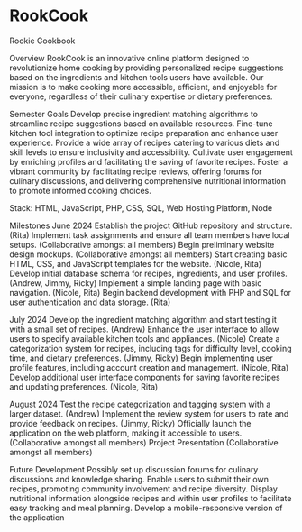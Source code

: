 # RookCook
Rookie Cookbook

Overview
RookCook is an innovative online platform designed to revolutionize home cooking by providing personalized recipe suggestions based on the ingredients and kitchen tools users have available. Our mission is to make cooking more accessible, efficient, and enjoyable for everyone, regardless of their culinary expertise or dietary preferences.

Semester Goals
Develop precise ingredient matching algorithms to streamline recipe suggestions based on available resources.
Fine-tune kitchen tool integration to optimize recipe preparation and enhance user experience. 
Provide a wide array of recipes catering to various diets and skill levels to ensure inclusivity and accessibility.
Cultivate user engagement by enriching profiles and facilitating the saving of favorite recipes. 
Foster a vibrant community by facilitating recipe reviews, offering forums for culinary discussions, and delivering comprehensive nutritional information to promote informed cooking choices.

Stack: HTML, JavaScript, PHP, CSS, SQL, Web Hosting Platform, Node

Milestones
June 2024
Establish the project GitHub repository and structure. (Rita)
Implement task assignments and ensure all team members have local setups. (Collaborative amongst all members)
Begin preliminary website design mockups. (Collaborative amongst all members)
Start creating basic HTML, CSS, and JavaScript templates for the website. (Nicole, Rita)
Develop initial database schema for recipes, ingredients, and user profiles. (Andrew, Jimmy, Ricky)
Implement a simple landing page with basic navigation. (Nicole, Rita)
Begin backend development with PHP and SQL for user authentication and data storage. (Rita)

July 2024
Develop the ingredient matching algorithm and start testing it with a small set of recipes. (Andrew)
Enhance the user interface to allow users to specify available kitchen tools and appliances. (Nicole)
Create a categorization system for recipes, including tags for difficulty level, cooking time, and dietary preferences. (Jimmy, Ricky)
Begin implementing user profile features, including account creation and management. (Nicole, Rita)
Develop additional user interface components for saving favorite recipes and updating preferences. (Nicole, Rita)

August 2024
Test the recipe categorization and tagging system with a larger dataset. (Andrew)
Implement the review system for users to rate and provide feedback on recipes. (Jimmy, Ricky)
Officially launch the application on the web platform, making it accessible to users. (Collaborative amongst all members)
Project Presentation  (Collaborative amongst all members)

Future Development
Possibly set up discussion forums for culinary discussions and knowledge sharing.
Enable users to submit their own recipes, promoting community involvement and recipe diversity.
Display nutritional information alongside recipes and within user profiles to facilitate easy tracking and meal planning.
Develop a mobile-responsive version of the application
